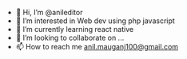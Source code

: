 - 👋 Hi, I’m @anileditor
- 👀 I’m interested in Web dev using php javascript 
- 🌱 I’m currently learning react native
- 💞️ I’m looking to collaborate on ...
- 📫 How to reach me anil.mauganj100@gmail.com

<!---
anileditor/anileditor is a ✨ special ✨ repository because its `README.md` (this file) appears on your GitHub profile.
You can click the Preview link to take a look at your changes.
--->

